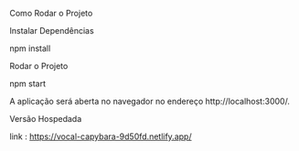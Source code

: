 Como Rodar o Projeto

Instalar Dependências

npm install

Rodar o Projeto

npm start

A aplicação será aberta no navegador no endereço http://localhost:3000/.

Versão Hospedada 

link : https://vocal-capybara-9d50fd.netlify.app/